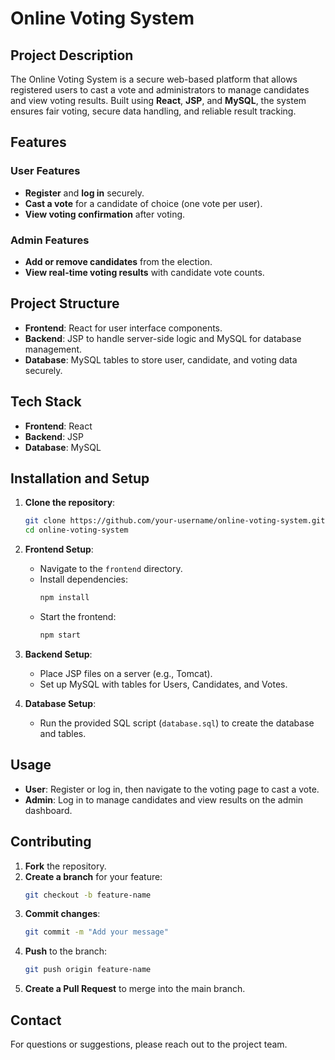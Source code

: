 # Online Voting System

## Project Description
The Online Voting System is a secure web-based platform that allows registered users to cast a vote and administrators to manage candidates and view voting results. Built using **React**, **JSP**, and **MySQL**, the system ensures fair voting, secure data handling, and reliable result tracking.

## Features
### User Features
- **Register** and **log in** securely.
- **Cast a vote** for a candidate of choice (one vote per user).
- **View voting confirmation** after voting.

### Admin Features
- **Add or remove candidates** from the election.
- **View real-time voting results** with candidate vote counts.

## Project Structure
- **Frontend**: React for user interface components.
- **Backend**: JSP to handle server-side logic and MySQL for database management.
- **Database**: MySQL tables to store user, candidate, and voting data securely.

## Tech Stack
- **Frontend**: React
- **Backend**: JSP
- **Database**: MySQL

## Installation and Setup
1. **Clone the repository**:
    ```bash
    git clone https://github.com/your-username/online-voting-system.git
    cd online-voting-system
    ```

2. **Frontend Setup**:
    - Navigate to the `frontend` directory.
    - Install dependencies:
      ```bash
      npm install
      ```
    - Start the frontend:
      ```bash
      npm start
      ```

3. **Backend Setup**:
    - Place JSP files on a server (e.g., Tomcat).
    - Set up MySQL with tables for Users, Candidates, and Votes.

4. **Database Setup**:
    - Run the provided SQL script (`database.sql`) to create the database and tables.

## Usage
- **User**: Register or log in, then navigate to the voting page to cast a vote.
- **Admin**: Log in to manage candidates and view results on the admin dashboard.

## Contributing
1. **Fork** the repository.
2. **Create a branch** for your feature:
    ```bash
    git checkout -b feature-name
    ```
3. **Commit changes**:
    ```bash
    git commit -m "Add your message"
    ```
4. **Push** to the branch:
    ```bash
    git push origin feature-name
    ```
5. **Create a Pull Request** to merge into the main branch.



## Contact
For questions or suggestions, please reach out to the project team.

